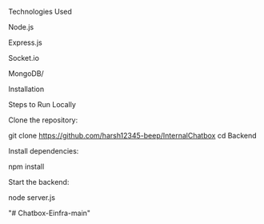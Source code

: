 Technologies Used

Node.js

Express.js

Socket.io

MongoDB/

Installation

Steps to Run Locally

Clone the repository:

git clone https://github.com/harsh12345-beep/InternalChatbox
cd Backend

Install dependencies:

npm install

Start the backend:

node server.js

"# Chatbox-Einfra-main" 

